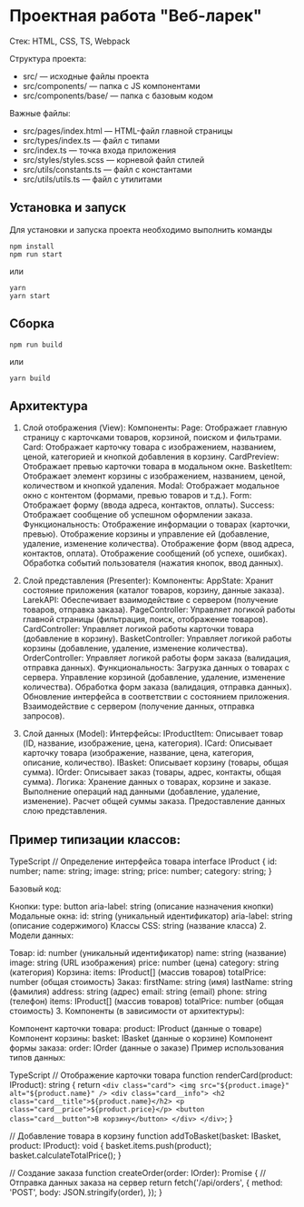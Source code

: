 # Проектная работа "Веб-ларек"

Стек:
HTML,
CSS,
TS,
Webpack

Структура проекта:
- src/ — исходные файлы проекта
- src/components/ — папка с JS компонентами
- src/components/base/ — папка с базовым кодом

Важные файлы:
- src/pages/index.html — HTML-файл главной страницы
- src/types/index.ts — файл с типами
- src/index.ts — точка входа приложения
- src/styles/styles.scss — корневой файл стилей
- src/utils/constants.ts — файл с константами
- src/utils/utils.ts — файл с утилитами

## Установка и запуск
Для установки и запуска проекта необходимо выполнить команды

```
npm install
npm run start
```

или

```
yarn
yarn start
```
## Сборка

```
npm run build
```

или

```
yarn build
```

## Архитектура

1. Слой отображения (View):
Компоненты:
Page: Отображает главную страницу с карточками товаров, корзиной, поиском и фильтрами.
Card: Отображает карточку товара с изображением, названием, ценой, категорией и кнопкой добавления в корзину.
CardPreview: Отображает превью карточки товара в модальном окне.
BasketItem: Отображает элемент корзины с изображением, названием, ценой, количеством и кнопкой удаления.
Modal: Отображает модальное окно с контентом (формами, превью товаров и т.д.).
Form: Отображает форму (ввода адреса, контактов, оплаты).
Success: Отображает сообщение об успешном оформлении заказа.
Функциональность:
Отображение информации о товарах (карточки, превью).
Отображение корзины и управление ей (добавление, удаление, изменение количества).
Отображение форм (ввод адреса, контактов, оплата).
Отображение сообщений (об успехе, ошибках).
Обработка событий пользователя (нажатия кнопок, ввод данных).

2. Слой представления (Presenter):
Компоненты:
AppState: Хранит состояние приложения (каталог товаров, корзину, данные заказа).
LarekAPI: Обеспечивает взаимодействие с сервером (получение товаров, отправка заказа).
PageController: Управляет логикой работы главной страницы (фильтрация, поиск, отображение товаров).
CardController: Управляет логикой работы карточки товара (добавление в корзину).
BasketController: Управляет логикой работы корзины (добавление, удаление, изменение количества).
OrderController: Управляет логикой работы форм заказа (валидация, отправка данных).
Функциональность:
Загрузка данных о товарах с сервера.
Управление корзиной (добавление, удаление, изменение количества).
Обработка форм заказа (валидация, отправка данных).
Обновление интерфейса в соответствии с состоянием приложения.
Взаимодействие с сервером (получение данных, отправка запросов).

3. Слой данных (Model):
Интерфейсы:
IProductItem: Описывает товар (ID, название, изображение, цена, категория).
ICard: Описывает карточку товара (изображение, название, цена, категория, описание, количество).
IBasket: Описывает корзину (товары, общая сумма).
IOrder: Описывает заказ (товары, адрес, контакты, общая сумма).
Логика:
Хранение данных о товарах, корзине и заказе.
Выполнение операций над данными (добавление, удаление, изменение).
Расчет общей суммы заказа.
Предоставление данных слою представления.

## Пример типизации классов:

TypeScript
// Определение интерфейса товара
interface IProduct {
  id: number;
  name: string;
  image: string;
  price: number;
  category: string;
}

Базовый код:

Кнопки:
type: button
aria-label: string (описание назначения кнопки)
Модальные окна:
id: string (уникальный идентификатор)
aria-label: string (описание содержимого)
Классы CSS:
string (название класса)
2. Модели данных:

Товар:
id: number (уникальный идентификатор)
name: string (название)
image: string (URL изображения)
price: number (цена)
category: string (категория)
Корзина:
items: IProduct[] (массив товаров)
totalPrice: number (общая стоимость)
Заказ:
firstName: string (имя)
lastName: string (фамилия)
address: string (адрес)
email: string (email)
phone: string (телефон)
items: IProduct[] (массив товаров)
totalPrice: number (общая стоимость)
3. Компоненты (в зависимости от архитектуры):

Компонент карточки товара:
product: IProduct (данные о товаре)
Компонент корзины:
basket: IBasket (данные о корзине)
Компонент формы заказа:
order: IOrder (данные о заказе)
Пример использования типов данных:

TypeScript
// Отображение карточки товара
function renderCard(product: IProduct): string {
  return `
    <div class="card">
      <img src="${product.image}" alt="${product.name}" />
      <div class="card__info">
        <h2 class="card__title">${product.name}</h2>
        <p class="card__price">${product.price}</p>
        <button class="card__button">В корзину</button>
      </div>
    </div>
  `;
}

// Добавление товара в корзину
function addToBasket(basket: IBasket, product: IProduct): void {
  basket.items.push(product);
  basket.calculateTotalPrice();
}

// Создание заказа
function createOrder(order: IOrder): Promise<void> {
  // Отправка данных заказа на сервер
  return fetch('/api/orders', {
    method: 'POST',
    body: JSON.stringify(order),
  });
}
